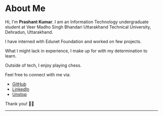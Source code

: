 # About Me

Hi, I'm **Prashant Kumar**. I am an Information Technology undergraduate student at Veer Madho Singh Bhandari Uttarakhand Technical University, Dehradun, Uttarakhand.

I have interned with Edunet Foundation and worked on few projects. 

What I might lack in experience, I make up for with my determination to learn.

Outside of tech, I enjoy playing chess. 

Feel free to connect with me via:

- [GitHub](https://github.com/pk58575)
- [LinkedIn](https://www.linkedin.com/in/prashant-kumar-0b1679227/)
- [Unstop](https://unstop.com/u/prashkum5525)

Thank you! 🙏🙏

---

